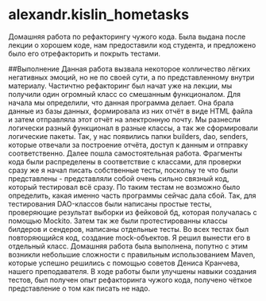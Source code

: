 # alexandr.kislin_hometasks
Домашняя работа по рефакторингу чужого кода. Была выдана после лекции о хорошем коде, нам предоставили код студента, и предложено было его отрефакторить и покрыть тестами.

##Выполнение
Данная работа вызвала некоторое колличество лёгких негативных эмоций, но не по своей сути, а по представленному внутри материалу.
Частичтно рефакторинг был начат уже на лекции, мы получили один огромный класс со смешанным функционалом. Для начала мы определили, что данная программа делает. Она брала данные из базы данных, формировала из них отчёт в виде HTML файла и затем отправляла этот отчёт на электронную почту. Мы разнесли логически разный функционал в разные классы, а так же сформировали логические пакеты.
Так, у нас появились папки builders, dao, senders, которые отвечали за построение отчёта, доступ к данным и отправку соответственно. Далее пошла самостоятельная работа.
Фрагменты кода были распределены в соответствие с классами, для проверки сразу же я начал писать собственные тесты, поскольу те что были представлены - представляли собой очень сильно связный код, который тестировал всё сразу. По таким тестам не возможно было определить, какая именно часть программы сейчас дала сбой.
Так, для тестирования DAO-классов были написаны простые тесты, проверяющие результат выборки из фейковой бд, которая получалась с помощью Mockito. Затем так же были протестированны классы билдеров и сендеров, написаны отдельные тесты.
Во всех тестах был повторяющийся код, создание mock-объектов. Я решил вынести его в отдельный класс.
Домашняя работа была выполнена, попутно с этим возникли небольшие сложности с правильным использованием Maven, которые успешно решились с помощью советов Дениса Кранчева, нашего преподавателя.
В ходе работы были улучшены навыки создания тестов, был получен опыт рефакторинга чужого кода, получено чёткое представление о том как писать не надо.